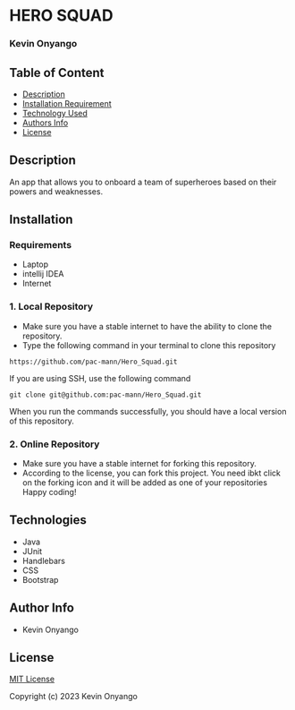 # HERO SQUAD
### Kevin Onyango
## Table of Content
-   [Description](#description)
-   [Installation Requirement](#installation)
-   [Technology Used](#technologies)
-   [Authors Info](#author-info)
-   [License](#License)
## Description
An app that allows you to onboard a team of superheroes based on their powers and weaknesses.
## Installation
### Requirements
-   Laptop
-  intellij IDEA
-   Internet
### 1. Local Repository
-   Make sure you have a stable internet to have the ability to clone the repository.
-   Type the following command in your terminal to clone this repository
```
https://github.com/pac-mann/Hero_Squad.git
```
If you are using SSH, use the following command
```
git clone git@github.com:pac-mann/Hero_Squad.git
```
When you run the commands successfully, you should have a local version of this repository.
### 2. Online Repository
-   Make sure you have a stable internet for forking this repository.
-   According to the license, you can fork this project. You need ibkt click on the forking icon and it will be added as one of your repositories
    Happy coding!
## Technologies
* Java
* JUnit
* Handlebars
* CSS
* Bootstrap
## Author Info
-   Kevin Onyango 

## License
[MIT License](./LICENSE)

Copyright (c) 2023 Kevin Onyango 